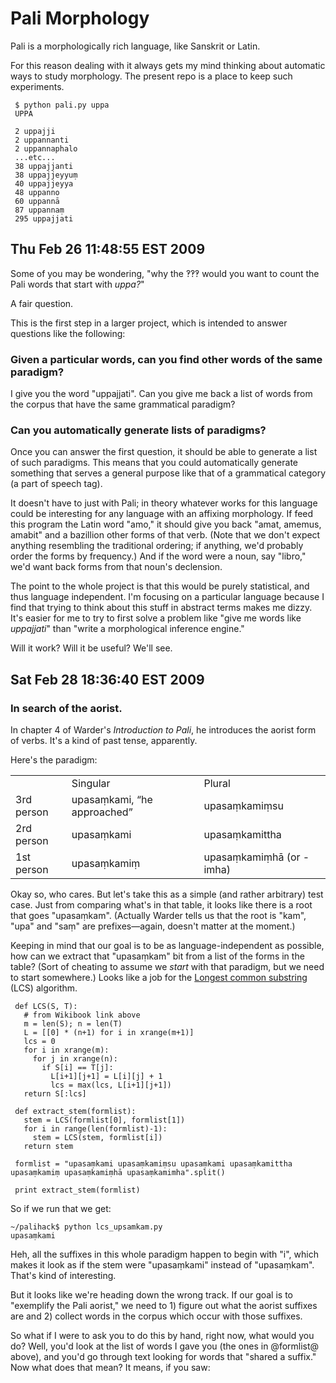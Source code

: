 # Pali Morphology

Pali is a morphologically rich language, like Sanskrit or Latin.

For this reason dealing with it always gets my mind thinking about automatic ways to study morphology. The present repo is a place to keep such experiments.

     $ python pali.py uppa
     UPPA
     
     2 uppajji
     2 uppannanti
     2 uppannaphalo
     ...etc...
     38 uppajjanti
     38 uppajjeyyuṃ
     40 uppajjeyya
     48 uppanno
     60 uppannā
     87 uppannaṃ
     295 uppajjati

##  Thu Feb 26 11:48:55 EST 2009

Some of you may be wondering, "why the ‽‽‽ would you want to count the Pali words that start with _uppa?_"

A fair question. 

This is the first step in a larger project, which is intended to answer questions like the following:

###  Given a particular words, can you find other words of the same paradigm?

I give you the word "uppajjati". Can you give me back a list of words from the corpus that have the same grammatical paradigm?

###  Can you automatically generate lists of paradigms?

Once you can answer the first question, it should be able to generate a list of such paradigms. This means that you could automatically generate something that serves a general purpose like that of a grammatical category (a part of speech tag). 

It doesn't have to just with Pali; in theory whatever works for this language could be interesting for any language with an affixing morphology. If feed this program the Latin word "amo," it should give you back "amat, amemus, amabit" and a bazillion other forms of that verb. (Note that we don't expect anything resembling the traditional ordering; if anything, we'd probably order the forms by frequency.) And if the word were a noun, say "libro," we'd want back forms from that noun's declension.

The point to the whole project is that this would be purely statistical, and thus language independent. I'm focusing on a particular language because I find that trying to think about this stuff in abstract terms makes me dizzy. It's easier for me to try to first solve a problem like "give me words like _uppajjati_" than "write a morphological inference engine."  

Will it work? Will it be useful? We'll see.


##  Sat Feb 28 18:36:40 EST 2009

###  In search of the aorist. 

In chapter 4 of Warder's _Introduction to Pali_, he introduces the aorist form of verbs. It's a kind of past tense, apparently. 

Here's the paradigm:

<table>
	<tbody><tr>
		<td>&nbsp;</td>
		<td>Singular</td>
		<td>Plural</td>
	</tr>
	<tr>
		<td>3rd person</td>
		<td>upasaṃkami, “he approached”</td>
		<td>upasaṃkamiṃsu</td>
	</tr>
	<tr>
		<td>2rd person</td>
		<td>upasaṃkami</td>
		<td>upasaṃkamittha</td>
	</tr>
	<tr>
		<td>1st person</td>
		<td>upasaṃkamiṃ</td>
		<td>upasaṃkamiṃhā (or -imha)</td>
	</tr>
</tbody></table>

Okay so, who cares. But let's take this as a simple (and rather arbitrary) test case. Just from comparing what's in that table, it looks like there is a root that goes "upasaṃkam". (Actually Warder tells us that the root is "kam", "upa" and "saṃ" are prefixes&mdash;again, doesn't matter at the moment.)

Keeping in mind that our goal is to be as language-independent as possible, how can we extract that "upasaṃkam" bit from a list of the forms in the table?  (Sort of cheating to assume we _start_ with that paradigm, but we need to start somewhere.) Looks like a job for the <a title="Algorithm implementation/Strings/Longest common substring - Wikibooks, collection of open-content textbooks" href="http://en.wikibooks.org/wiki/Algorithm_implementation/Strings/Longest_common_substring#Python">Longest common substring</a> (LCS) algorithm.

     def LCS(S, T):
       # from Wikibook link above
       m = len(S); n = len(T)
       L = [[0] * (n+1) for i in xrange(m+1)]
       lcs = 0
       for i in xrange(m):
         for j in xrange(n):
           if S[i] == T[j]:
             L[i+1][j+1] = L[i][j] + 1
             lcs = max(lcs, L[i+1][j+1])
       return S[:lcs]
      
     def extract_stem(formlist):
       stem = LCS(formlist[0], formlist[1])
       for i in range(len(formlist)-1):
         stem = LCS(stem, formlist[i])   
       return stem
     
     formlist = "upasaṃkami upasaṃkamiṃsu upasaṃkami upasaṃkamittha upasaṃkamiṃ upasaṃkamiṃhā upasaṃkamimha".split()
     
     print extract_stem(formlist)

So if we run that we get:

    ~/palihack$ python lcs_upsamkam.py 
    upasaṃkami

Heh, all the suffixes in this whole paradigm happen to begin with "i", which makes it look as if the stem were "upasaṃkami" instead of "upasaṃkam". That's kind of interesting. 

But it looks like we're heading down the wrong track. If our goal is to "exemplify the Pali aorist," we need to 1) figure out what the aorist suffixes are and 2) collect words in the corpus which occur with those suffixes.   

So what if I were to ask you to do this by hand, right now, what would you do? Well, you'd look at the list of words I gave you (the ones in @formlist@ above), and you'd go through text looking for words that "shared a suffix." Now what does that mean? It means, if you saw:


  
